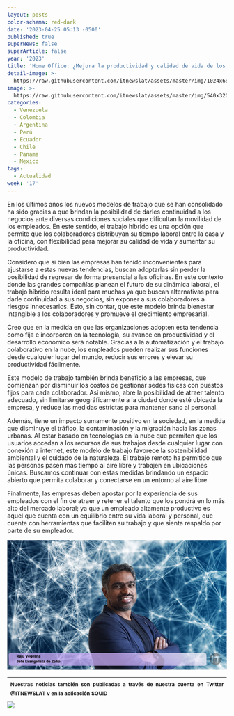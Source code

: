 ```yaml
---
layout: posts
color-schema: red-dark
date: '2023-04-25 05:13 -0500'
published: true
superNews: false
superArticle: false
year: '2023'
title: 'Home Office: ¿Mejora la productividad y calidad de vida de los empleados?'
detail-image: >-
  https://raw.githubusercontent.com/itnewslat/assets/master/img/1024x680/Raju-Vegesna-g.jpg
image: >-
  https://raw.githubusercontent.com/itnewslat/assets/master/img/540x320/Raju-Vegesna-p.jpg
categories:
  - Venezuela
  - Colombia
  - Argentina
  - Perú
  - Ecuador
  - Chile
  - Panama
  - Mexico
tags:
  - Actualidad
week: '17'
---
```

En los últimos años los nuevos modelos de trabajo que se han consolidado ha sido gracias a que brindan la posibilidad de darles continuidad a los negocios ante diversas condiciones sociales que dificultan la movilidad de los empleados. En este sentido, el trabajo híbrido es una opción que permite que los colaboradores distribuyan su tiempo laboral entre la casa y la oficina, con flexibilidad para mejorar su calidad de vida y aumentar su productividad.

Considero que si bien las empresas han tenido inconvenientes para ajustarse a estas nuevas tendencias, buscan adoptarlas sin perder la posibilidad de regresar de forma presencial a las oficinas. En este contexto donde las grandes compañías planean el futuro de su dinámica laboral, el trabajo híbrido resulta ideal para muchas ya que buscan alternativas para darle continuidad a sus negocios, sin exponer a sus colaboradores a riesgos innecesarios. Esto, sin contar, que este modelo brinda bienestar intangible a los colaboradores y promueve el crecimiento empresarial.

Creo que en la medida en que las organizaciones adopten esta tendencia como fija e incorporen en la tecnología, su avance en productividad y el desarrollo económico será notable. Gracias a la automatización y el trabajo colaborativo en la nube, los empleados pueden realizar sus funciones desde cualquier lugar del mundo, reducir sus errores y elevar su productividad fácilmente. 

Este modelo de trabajo también brinda beneficio a las empresas, que comienzan por disminuir los costos de gestionar sedes físicas con puestos fijos para cada colaborador. Así mismo, abre la posibilidad de atraer talento adecuado, sin limitarse geográficamente a la ciudad donde esté ubicada la empresa, y reduce las medidas estrictas para mantener sano al personal. 

Además, tiene un impacto sumamente positivo en la sociedad, en la medida que disminuye el tráfico, la contaminación y la migración hacia las zonas urbanas. Al estar basado en tecnologías en la nube que permiten que los usuarios accedan a los recursos de sus trabajos desde cualquier lugar con conexión a internet, este modelo de trabajo favorece la sostenibilidad ambiental y el cuidado de la naturaleza. El trabajo remoto ha permitido que las personas pasen más tiempo al aire libre y trabajen en ubicaciones únicas. Buscamos continuar con estas medidas brindando un espacio abierto que permita colaborar y conectarse en un entorno al aire libre.

Finalmente, las empresas deben apostar por la experiencia de sus empleados con el fin de atraer y retener el talento que los pondrá en lo más alto del mercado laboral; ya que un empleado altamente productivo es aquel que cuenta con un equilibrio entre su vida laboral y personal, que cuente con herramientas que faciliten su trabajo y que sienta respaldo por parte de su empleador.

![](https://raw.githubusercontent.com/itnewslat/assets/master/img/540x320/Raju-Vegesna-p.jpg)

<table style="height: 42px;" width="569">
<tbody>
<tr>
<td style="text-align: justify;"><sub><strong>Nuestras noticias también son publicadas a través de nuestra cuenta en Twitter <a href="https://twitter.com/itnewslat?lang=es">@ITNEWSLAT</a> y en la aplicación <a href="https://squidapp.co/en/">SQUID</a></strong></sub></td>
</tr>
</tbody>
</table>
<img src="https://tracker.metricool.com/c3po.jpg?hash=56f88a41e39ab42c063cc51676587a04"/>